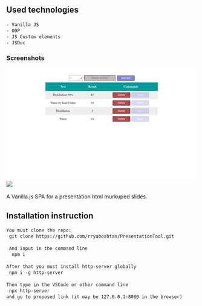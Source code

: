 ## Used technologies
    - Vanilla JS
    - OOP
    - JS Custom elements
    - JSDoc

### Screenshots
![](screenshots/screenshot1.png)
![](screenshots/screenshot2.png)

 A Vanilla.js SPA for a presentation html murkuped slides.

 ## Installation instruction
    You must clone the repo:
     git clone https://github.com/rryaboshtan/PresentationTool.git

     And input in the command line
      npm i            

    After that you must install http-server globally
     npm i -g http-server

    Then type in the VSCode or other command line 
     npx http-server
    and go to proposed link (it may be 127.0.0.1:8080 in the browser) 

